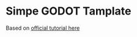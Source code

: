 # Simpe GODOT Tamplate

Based on [official tutorial here](https://docs.godotengine.org/en/stable/getting_started/step_by_step/scripting_player_input.html)

